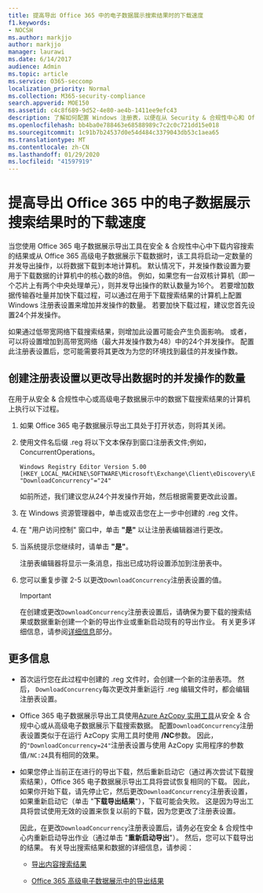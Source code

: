 ```yaml
---
title: 提高导出 Office 365 中的电子数据展示搜索结果时的下载速度
f1.keywords:
- NOCSH
ms.author: markjjo
author: markjjo
manager: laurawi
ms.date: 6/14/2017
audience: Admin
ms.topic: article
ms.service: O365-seccomp
localization_priority: Normal
ms.collection: M365-security-compliance
search.appverid: MOE150
ms.assetid: c4c8f689-9d52-4e80-ae4b-1411ee9efc43
description: 了解如何配置 Windows 注册表，以便在从 Security & 合规性中心和 Office 365 中的高级电子数据展示中下载搜索结果和搜索数据时增加数据吞吐量。
ms.openlocfilehash: bb4ba0e788463e68588989c7c2c0c721dd15e018
ms.sourcegitcommit: 1c91b7b24537d0e54d484c3379043db53c1aea65
ms.translationtype: MT
ms.contentlocale: zh-CN
ms.lasthandoff: 01/29/2020
ms.locfileid: "41597919"
---
```

# <a name="increase-the-download-speed-when-exporting-ediscovery-search-results-from-office-365"></a>提高导出 Office 365 中的电子数据展示搜索结果时的下载速度

当您使用 Office 365 电子数据展示导出工具在安全 & 合规性中心中下载内容搜索的结果或从 Office 365 高级电子数据展示下载数据时，该工具将启动一定数量的并发导出操作，以将数据下载到本地计算机。 默认情况下，并发操作数设置为要用于下载数据的计算机中的核心数的8倍。 例如，如果您有一台双核计算机（即一个芯片上有两个中央处理单元），则并发导出操作的默认数量为16个。 若要增加数据传输吞吐量并加快下载过程，可以通过在用于下载搜索结果的计算机上配置 Windows 注册表设置来增加并发操作的数量。 若要加快下载过程，建议您首先设置24个并发操作。
  
如果通过低带宽网络下载搜索结果，则增加此设置可能会产生负面影响。 或者，可以将设置增加到高带宽网络（最大并发操作数为48）中的24个并发操作。 配置此注册表设置后，您可能需要将其更改为为您的环境找到最佳的并发操作数。
  
## <a name="create-a-registry-setting-to-change-the-number-of-concurrent-operations-when-exporting-data"></a>创建注册表设置以更改导出数据时的并发操作的数量

在用于从安全 & 合规性中心或高级电子数据展示中的数据下载搜索结果的计算机上执行以下过程。
  
1. 如果 Office 365 电子数据展示导出工具处于打开状态，则将其关闭。 
    
2. 使用文件名后缀 .reg 将以下文本保存到窗口注册表文件;例如，ConcurrentOperations。 
    
    ```text
    Windows Registry Editor Version 5.00
    [HKEY_LOCAL_MACHINE\SOFTWARE\Microsoft\Exchange\Client\eDiscovery\ExportTool]
    "DownloadConcurrency"="24"
    ```

    如前所述，我们建议您从24个并发操作开始，然后根据需要更改此设置。
    
3. 在 Windows 资源管理器中，单击或双击您在上一步中创建的 .reg 文件。
    
4. 在 "用户访问控制" 窗口中，单击 **"是"** 以让注册表编辑器进行更改。 
    
5. 当系统提示您继续时，请单击 **"是"**。
    
    注册表编辑器将显示一条消息，指出已成功将设置添加到注册表中。
    
6. 您可以重复步骤 2-5 以更改`DownloadConcurrency`注册表设置的值。 
    
    > [!IMPORTANT]
    > 在创建或更改`DownloadConcurrency`注册表设置后，请确保为要下载的搜索结果或数据重新创建一个新的导出作业或重新启动现有的导出作业。 有关更多详细信息，请参阅[详细信息](#more-information)部分。 
  
## <a name="more-information"></a>更多信息

- 首次运行您在此过程中创建的 .reg 文件时，会创建一个新的注册表项。 然后， `DownloadConcurrency`每次更改并重新运行 .reg 编辑文件时，都会编辑注册表设置。 
    
- Office 365 电子数据展示导出工具使用[Azure AzCopy 实用工具](https://go.microsoft.com/fwlink/?linkid=849949)从安全 & 合规中心或从高级电子数据展示下载搜索数据。 配置`DownloadConcurrency`注册表设置类似于在运行 AzCopy 实用工具时使用 **/NC**参数。 因此，的`"DownloadConcurrency=24"`注册表设置与使用 AzCopy 实用程序的参数值`/NC:24`具有相同的效果。 
    
- 如果您停止当前正在进行的导出下载，然后重新启动它（通过再次尝试下载搜索结果），Office 365 电子数据展示导出工具将尝试恢复相同的下载。 因此，如果你开始下载，请先停止它，然后更改`DownloadConcurrency`注册表设置，如果重新启动它（单击 "**下载导出结果**"），下载可能会失败。 这是因为导出工具将尝试使用无效的设置来恢复以前的下载，因为您更改了注册表设置。
    
    因此，在更改`DownloadConcurrency`注册表设置后，请务必在安全 & 合规性中心内重新启动导出作业（通过单击 "**重新启动导出**"）。 然后，您可以下载导出的结果。 有关导出搜索结果和数据的详细信息，请参阅：
    
  - [导出内容搜索结果](export-search-results.md)
    
  - [Office 365 高级电子数据展示中的导出结果](export-results-in-advanced-ediscovery.md)
    
